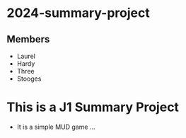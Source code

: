 # 2024-summary-project

## Members

- Laurel
- Hardy
- Three
- Stooges

# This is a J1 Summary Project
- It is a simple MUD game ...
